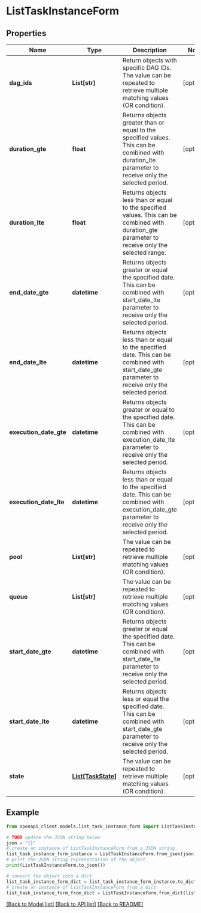 # ListTaskInstanceForm


## Properties

Name | Type | Description | Notes
------------ | ------------- | ------------- | -------------
**dag_ids** | **List[str]** | Return objects with specific DAG IDs. The value can be repeated to retrieve multiple matching values (OR condition). | [optional] 
**duration_gte** | **float** | Returns objects greater than or equal to the specified values.  This can be combined with duration_lte parameter to receive only the selected period.  | [optional] 
**duration_lte** | **float** | Returns objects less than or equal to the specified values.  This can be combined with duration_gte parameter to receive only the selected range.  | [optional] 
**end_date_gte** | **datetime** | Returns objects greater or equal the specified date.  This can be combined with start_date_lte parameter to receive only the selected period.  | [optional] 
**end_date_lte** | **datetime** | Returns objects less than or equal to the specified date.  This can be combined with start_date_gte parameter to receive only the selected period.  | [optional] 
**execution_date_gte** | **datetime** | Returns objects greater or equal to the specified date.  This can be combined with execution_date_lte parameter to receive only the selected period.  | [optional] 
**execution_date_lte** | **datetime** | Returns objects less than or equal to the specified date.  This can be combined with execution_date_gte parameter to receive only the selected period.  | [optional] 
**pool** | **List[str]** | The value can be repeated to retrieve multiple matching values (OR condition). | [optional] 
**queue** | **List[str]** | The value can be repeated to retrieve multiple matching values (OR condition). | [optional] 
**start_date_gte** | **datetime** | Returns objects greater or equal the specified date.  This can be combined with start_date_lte parameter to receive only the selected period.  | [optional] 
**start_date_lte** | **datetime** | Returns objects less or equal the specified date.  This can be combined with start_date_gte parameter to receive only the selected period.  | [optional] 
**state** | [**List[TaskState]**](TaskState.md) | The value can be repeated to retrieve multiple matching values (OR condition). | [optional] 

## Example

```python
from openapi_client.models.list_task_instance_form import ListTaskInstanceForm

# TODO update the JSON string below
json = "{}"
# create an instance of ListTaskInstanceForm from a JSON string
list_task_instance_form_instance = ListTaskInstanceForm.from_json(json)
# print the JSON string representation of the object
print(ListTaskInstanceForm.to_json())

# convert the object into a dict
list_task_instance_form_dict = list_task_instance_form_instance.to_dict()
# create an instance of ListTaskInstanceForm from a dict
list_task_instance_form_from_dict = ListTaskInstanceForm.from_dict(list_task_instance_form_dict)
```
[[Back to Model list]](../README.md#documentation-for-models) [[Back to API list]](../README.md#documentation-for-api-endpoints) [[Back to README]](../README.md)


